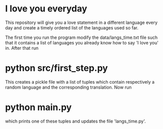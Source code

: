 # I love you everyday

This repository will give you a love statement in a different language every day and create a timely ordered list of the languages used so far.

The first time you run the program modify the data/langs_time.txt file such that it contains a list of languages you already know how to say 'I love you' in. After that run 
# python src/first_step.py 
This creates a pickle file with a list of tuples which contain respectively a random language and the corresponding translation. Now run 
# python main.py
which prints one of these tuples and updates the file 'langs_time.py'.
